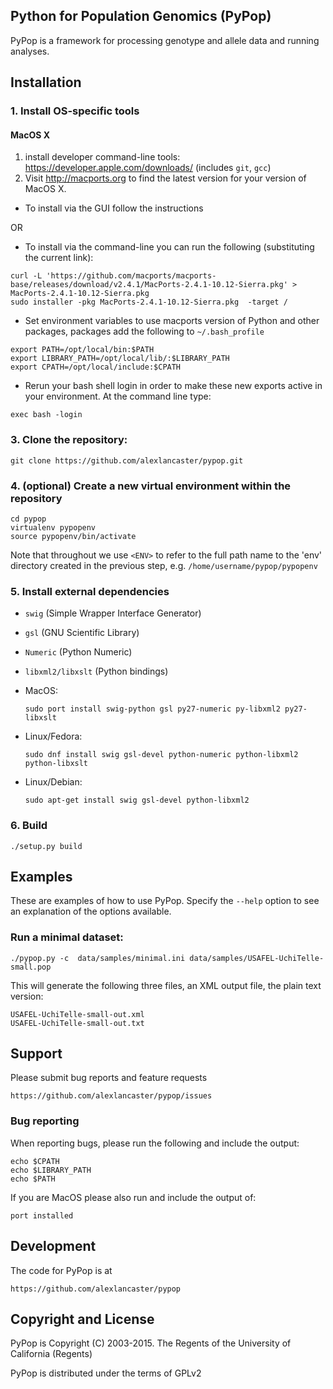 ## Python for Population Genomics (PyPop)

PyPop is a framework for processing genotype and allele data and running analyses.

## Installation

### 1. Install OS-specific tools

#### MacOS X

1. install developer command-line tools: https://developer.apple.com/downloads/  (includes ```git```, ```gcc```)
2. Visit http://macports.org to find the latest version for your version of MacOS X.

* To install via the GUI follow the instructions 
 
OR

* To install via the command-line you can run the following (substituting the current link):

```
curl -L 'https://github.com/macports/macports-base/releases/download/v2.4.1/MacPorts-2.4.1-10.12-Sierra.pkg' > MacPorts-2.4.1-10.12-Sierra.pkg
sudo installer -pkg MacPorts-2.4.1-10.12-Sierra.pkg  -target /
```

* Set environment variables to use macports version of Python and other packages, packages add the following to ```~/.bash_profile```

```
export PATH=/opt/local/bin:$PATH
export LIBRARY_PATH=/opt/local/lib/:$LIBRARY_PATH
export CPATH=/opt/local/include:$CPATH
```

* Rerun your bash shell login in order to make these new exports active in your environment.  At the command line type: 

```exec bash -login```
     
### 3. Clone the repository:

    git clone https://github.com/alexlancaster/pypop.git
  
### 4. (optional) Create a new virtual environment within the repository

    cd pypop
    virtualenv pypopenv
    source pypopenv/bin/activate

Note that throughout we use ```<ENV>``` to refer to the full path name to the 'env' directory created in the previous step, e.g. ```/home/username/pypop/pypopenv```

### 5. Install external dependencies

* ```swig``` (Simple Wrapper Interface Generator) 
* ```gsl``` (GNU Scientific Library)
* ```Numeric``` (Python Numeric)
* ```libxml2/libxslt``` (Python bindings)

* MacOS:

      sudo port install swig-python gsl py27-numeric py-libxml2 py27-libxslt

* Linux/Fedora: 

      sudo dnf install swig gsl-devel python-numeric python-libxml2 python-libxslt

* Linux/Debian: 

      sudo apt-get install swig gsl-devel python-libxml2

### 6. Build

    ./setup.py build

## Examples

These are examples of how to use PyPop. Specify the `--help` option to see an
explanation of the options available.

### Run a minimal dataset:

    ./pypop.py -c  data/samples/minimal.ini data/samples/USAFEL-UchiTelle-small.pop

This will generate the following three files, an XML output file, the plain text version:


    USAFEL-UchiTelle-small-out.xml
    USAFEL-UchiTelle-small-out.txt

## Support

Please submit bug reports and feature requests

    https://github.com/alexlancaster/pypop/issues

### Bug reporting

When reporting bugs, please run the following and include the output:

    echo $CPATH
    echo $LIBRARY_PATH
    echo $PATH

If you are MacOS please also run and include the output of:

    port installed

## Development

The code for PyPop is at

    https://github.com/alexlancaster/pypop

## Copyright and License

PyPop is Copyright (C) 2003-2015. The Regents of the University of California (Regents)

PyPop is distributed under the terms of GPLv2
